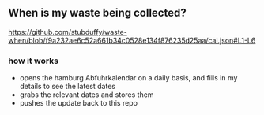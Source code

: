 ## When is my waste being collected?
  https://github.com/stubduffy/waste-when/blob/f9a232ae6c52a661b34c0528e134f876235d25aa/cal.json#L1-L6
  
  ### how it works
  - opens the hamburg Abfuhrkalendar on a daily basis, and fills in my details to see the latest dates
  - grabs the relevant dates and stores them
  - pushes the update back to this repo
  
